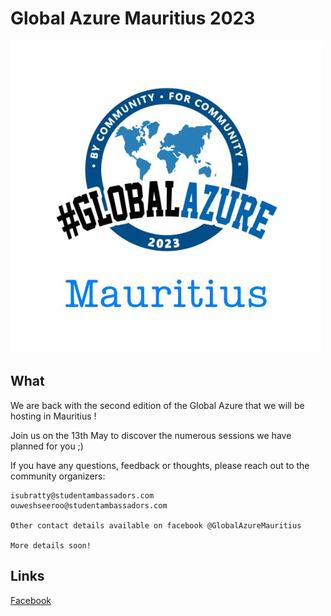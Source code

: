 # Global Azure Mauritius 2023

![azug logo][2]

## What

We are back with the second edition of the Global Azure that we will be hosting in Mauritius !

Join us on the 13th May to discover the numerous sessions we have planned for you ;)

If you have any questions, feedback or thoughts, please reach out to the community organizers:

    isubratty@studentambassadors.com
    ouweshseeroo@studentambassadors.com

    Other contact details available on facebook @GlobalAzureMauritius

    More details soon!



## Links

[Facebook][1]  



[1]: https://www.facebook.com/GlobalAzureMauritius
[2]: globalazuremauritius.jpg
